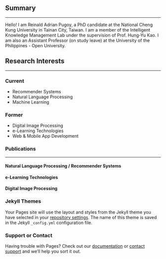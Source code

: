 ## Summary
----
Hello! I am Reinald Adrian Pugoy, a PhD candidate at the National Cheng Kung University in Tainan City, Taiwan. I am a member of the Intelligent Knowledge Management Lab under the supervision of Prof. Hung-Yu Kao. I am also an Assistant Professor (on study leave) at the University of the Philippines - Open University.

## Research Interests
----
### Current 

- Recommender Systems
- Natural Language Processing
- Machine Learning

### Former

- Digital Image Processing
- e-Learning Technologies
- Web & Mobile App Development

### Publications
----

#### Natural Language Processing / Recommender Systems

#### e-Learning Technologies

#### Digital Image Processing

### Jekyll Themes

Your Pages site will use the layout and styles from the Jekyll theme you have selected in your [repository settings](https://github.com/reinaldncku/reinaldncku.github.io/settings/pages). The name of this theme is saved in the Jekyll `_config.yml` configuration file.

### Support or Contact

Having trouble with Pages? Check out our [documentation](https://docs.github.com/categories/github-pages-basics/) or [contact support](https://support.github.com/contact) and we’ll help you sort it out.
